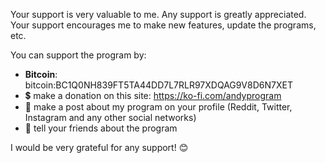 Your support is very valuable to me. Any support is greatly appreciated. Your support encourages me to make new features, update the programs, etc.

You can support the program by:
  - **Bitcoin**: bitcoin:BC1Q0NH839FT5TA44DD7L7RLR97XDQAG9V8D6N7XET
  - :heavy_dollar_sign: make a donation on this site: https://ko-fi.com/andyprogram
  - :repeat: make a post about my program on your profile (Reddit, Twitter, Instagram and any other social networks)
  - :speech_balloon: tell your friends about the program

I would be very grateful for any support! :blush:
